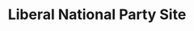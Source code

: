 ---
type: "Example Website"
title: "Liberal National Party Site"
description: "Conducted the redesign and improvement of the Liberal National Party Website. Created with a more user-specific layout"
tools: "Wordpress HTML Javascript CSS" 
image: "../../images/demo-pic.jpg"
---